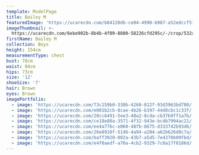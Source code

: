 ```yaml
---
template: ModelPage
title: Bailey M
featuredImage: 'https://ucarecdn.com/b84120db-ce04-4990-b987-a52edccf51c3/'
imageThumbnail: >-
  https://ucarecdn.com/6ebe902b-8b4b-4f09-8800-58226cfd295c/-/crop/532x804/35,0/-/preview/
firstName: Bailey M
collection: Boys
height: 154cm
measurementType: chest
bust: 78cm
waist: 84cm
hips: 73cm
size: '12'
shoeSize: '7'
hair: Brown
eyes: Brown
imagePortfolio:
  - image: 'https://ucarecdn.com/73c159b0-330b-4260-812f-93d3963bd780/'
  - image: 'https://ucarecdn.com/e001b2cb-8cae-4b26-b397-44d8cbc1c33f/'
  - image: 'https://ucarecdn.com/20cc6491-5ee3-40a2-8cda-cb37b9ff1a7b/'
  - image: 'https://ucarecdn.com/ce18e80a-3571-4f32-943e-bc4b7994ac21/'
  - image: 'https://ucarecdn.com/ee4a776c-e060-48fb-8675-d333742b93d6/'
  - image: 'https://ucarecdn.com/26e8910f-5146-4a94-a204-a62b626d8c7a/'
  - image: 'https://ucarecdn.com/baff3920-002a-43b7-a5d5-7e4370b09fbd/'
  - image: 'https://ucarecdn.com/e4f0aedf-a70a-4cb2-9329-7c0a17f8186d/'
---
```


